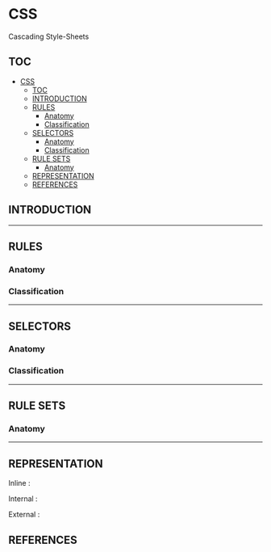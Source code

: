 # CSS

Cascading Style-Sheets

## TOC

- [CSS](#css)
	- [TOC](#toc)
	- [INTRODUCTION](#introduction)
	- [RULES](#rules)
		- [Anatomy](#anatomy)
		- [Classification](#classification)
	- [SELECTORS](#selectors)
		- [Anatomy](#anatomy-1)
		- [Classification](#classification-1)
	- [RULE SETS](#rule-sets)
		- [Anatomy](#anatomy-2)
	- [REPRESENTATION](#representation)
	- [REFERENCES](#references)

## INTRODUCTION



---

## RULES



### Anatomy



### Classification



---

## SELECTORS



### Anatomy



### Classification



---

## RULE SETS



### Anatomy

---

## REPRESENTATION

Inline
	:	

Internal
	:	

External
	:	

## REFERENCES

<!--Abbreviations-->

